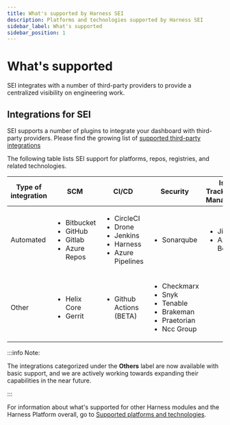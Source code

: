 ```yaml
---
title: What's supported by Harness SEI
description: Platforms and technologies supported by Harness SEI
sidebar_label: What's supported
sidebar_position: 1
---
```


# What's supported

SEI integrates with a number of third-party providers to provide a centralized visibility on engineering work.

## Integrations for SEI

SEI supports a number of plugins to integrate your dashboard with third-party providers. Please find the growing list of [supported third-party integrations](/docs/software-engineering-insights/sei-integrations/sei-integrations-overview)

The following table lists SEI support for platforms, repos, registries, and related technologies.

| **Type of integration** | **SCM** | **CI/CD** | **Security** | **Issue Tracking and Management** | **Communication and collaboration** | **Others** |
| -- | -- | -- | -- | -- | -- | -- |
| Automated | <ul><li>Bitbucket</li><li>GitHub</li><li>Gitlab</li><li>Azure Repos</li></ul> | <ul><li>CircleCI</li><li>Drone</li><li>Jenkins</li><li>Harness</li><li>Azure Pipelines</li></ul> | <ul><li>Sonarqube</li></ul> | <ul><li>Jira</li><li>Azure Boards</li></ul> | <ul><li>Slack</li></ul> | <ul><li>TestRail</li></ul> |
| Other | <ul><li>Helix Core</li><li> Gerrit</li></ul> | <ul><li>Github Actions (BETA)</li></ul> | <ul><li>Checkmarx</li><li>Snyk</li><li>Tenable</li><li>Brakeman</li><li>Praetorian</li><li>Ncc Group</li></ul> |  | <ul><li>Microsoft Teams</li></ul> | <ul><li>Pagerduty</li><li>PostgreSQL</li><li>Salesforce</li><li>Splunk</li><li>Zendesk</li></ul> |


:::info Note: 

The integrations categorized under the **Others** label are now available with basic support, and we are actively working towards expanding their capabilities in the near future.

:::

For information about what's supported for other Harness modules and the Harness Platform overall, go to [Supported platforms and technologies](../../docs/platform/platform-whats-supported).